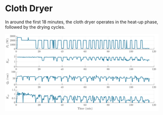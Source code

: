 # Cloth Dryer

In around the first 18 minutes, the cloth dryer operates in the heat-up phase, followed by the drying cycles.  

![Cloth dryer](../../img/ClothDryer.svg)
